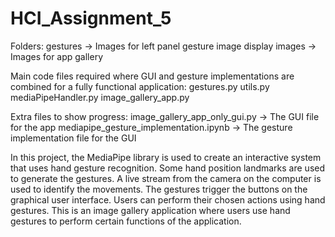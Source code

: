 # HCI_Assignment_5

Folders:
gestures -> Images for left panel gesture image display
images -> Images for app gallery

Main code files required where GUI and gesture implementations are combined for a fully functional application:
gestures.py
utils.py
mediaPipeHandler.py
image_gallery_app.py

Extra files to show progress:
image_gallery_app_only_gui.py -> The GUI file for the app
mediapipe_gesture_implementation.ipynb -> The gesture implementation file for the GUI


In this project, the MediaPipe library is used to create an interactive system that uses hand gesture recognition. Some hand position landmarks are used to generate the gestures. A live stream from the camera on the computer is used to identify the movements. The gestures trigger the buttons on the graphical user interface. Users can perform their chosen actions using hand gestures. This is an image gallery application where users use hand gestures to perform certain functions of the application.
